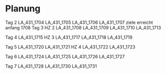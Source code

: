 # Planung
Tag 2
LA_431_1704
LA_431_1705
LA_431_1706
LA_431_1707
ziele erreicht anfang 1708
Tag 3
HZ 2
LA_431_1708
LA_431_1709
LA_431_1710
LA_431_1713

Tag 4
LA_431_1715
HZ 3
LA_431_1717
LA_431_1718
LA_431_1719

Tag 5 
LA_431_1720
LA_431_1721
HZ 4
LA_431_1722
LA_431_1723

Tag 6
LA_431_1724
LA_431_1725
LA_431_1726
LA_431_1727

Tag 7
LA_431_1728
LA_431_1730
LA_431_1731
